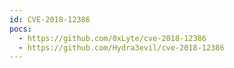 ```yaml
---
id: CVE-2018-12386
pocs:
  - https://github.com/0xLyte/cve-2018-12386
  - https://github.com/Hydra3evil/cve-2018-12386
---
```

